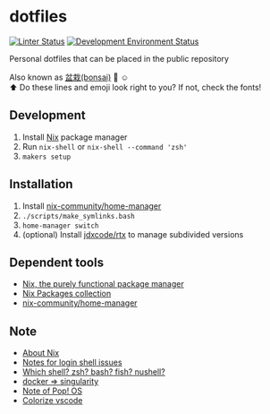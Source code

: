 # dotfiles

[![Linter Status](https://github.com/kachick/dotfiles/actions/workflows/lint.yml/badge.svg?branch=main)](https://github.com/kachick/dotfiles/actions/workflows/lint.yml?query=branch%3Amain+)
[![Development Environment Status](https://github.com/kachick/dotfiles/actions/workflows/ci-dev.yml/badge.svg?branch=main)](https://github.com/kachick/dotfiles/actions/workflows/ci-dev.yml?query=branch%3Amain+)

Personal dotfiles that can be placed in the public repository

Also known as [盆栽(bonsai)](https://en.wikipedia.org/wiki/Bonsai) 🌳 :relaxed:\
⬆️ Do these lines and emoji look right to you? If not, check the fonts!

## Development

1. Install [Nix](https://nixos.org/) package manager
2. Run `nix-shell` or `nix-shell --command 'zsh'`
3. `makers setup`

## Installation

1. Install [nix-community/home-manager](https://github.com/nix-community/home-manager)
2. `./scripts/make_symlinks.bash`
3. `home-manager switch`
4. (optional) Install [jdxcode/rtx](https://github.com/jdxcode/rtx) to manage subdivided versions

## Dependent tools

- [Nix, the purely functional package manager](https://github.com/NixOS/nix)
- [Nix Packages collection](https://github.com/NixOS/nixpkgs)
- [nix-community/home-manager](https://github.com/nix-community/home-manager)

## Note

- [About Nix](https://github.com/kachick/times_kachick/issues/204)
- [Notes for login shell issues](https://github.com/kachick/dotfiles/wiki/Notes-for-login-shell-issues)
- [Which shell? zsh? bash? fish? nushell?](https://github.com/kachick/times_kachick/issues/184)
- [docker => singularity](https://github.com/kachick/times_kachick/issues/186)
- [Note of Pop! OS](https://github.com/kachick/times_kachick/issues/174)
- [Colorize vscode](https://github.com/kachick/times_kachick/issues/93)
